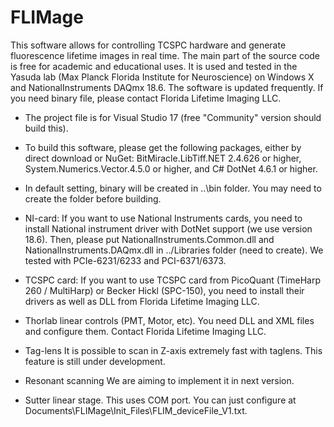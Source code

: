 # FLIMage
This software allows for controlling TCSPC hardware and generate fluorescence lifetime images in real time. The main part of the source code is free for academic and educational uses. It is used and tested in the Yasuda lab (Max Planck Florida Institute for Neuroscience) on Windows X and NationalInstruments DAQmx 18.6. The software is updated frequently. If you need binary file, please contact Florida Lifetime Imaging LLC.

* The project file is for Visual Studio 17 (free "Community" version should build this).

* To build this software, please get the following packages, either by direct download or NuGet: BitMiracle.LibTiff.NET 2.4.626 or higher, System.Numerics.Vector.4.5.0 or higher, and C# DotNet 4.6.1 or higher.

* In default setting, binary will be created in ..\bin folder. You may need to create the folder before building.

* NI-card: If you want to use National Instruments cards, you need to install National instrument driver with DotNet support (we use version 18.6). Then, please put NationalInstruments.Common.dll and NationalInstruments.DAQmx.dll in ../Libraries folder (need to create). We tested with PCIe-6231/6233 and PCI-6371/6373.

* TCSPC card: If you want to use TCSPC card from PicoQuant (TimeHarp 260 / MultiHarp) or Becker Hickl (SPC-150), you need to install their drivers as well as DLL from Florida Lifetime Imaging LLC.

* Thorlab linear controls (PMT, Motor, etc).
You need DLL and XML files and configure them. Contact Florida Lifetime Imaging LLC.

* Tag-lens
It is possible to scan in Z-axis extremely fast with taglens. This feature is still under development.

* Resonant scanning
We are aiming to implement it in next version.

* Sutter linear stage.
This uses COM port. You can just configure at Documents\FLIMage\Init_Files\FLIM_deviceFile_V1.txt.

